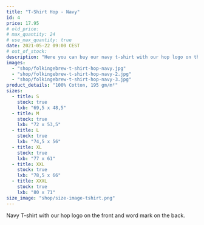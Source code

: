 ```yaml
---
title: "T-Shirt Hop - Navy"
id: 4
price: 17.95
# old_price:
# max_quantity: 24
# use_max_quantity: true
date: 2021-05-22 09:00 CEST
# out_of_stock:
description: "Here you can buy our navy t-shirt with our hop logo on the front and word mark on the back."
images:
  - "shop/folkingebrew-t-shirt-hop-navy.jpg"
  - "shop/folkingebrew-t-shirt-hop-navy-2.jpg"
  - "shop/folkingebrew-t-shirt-hop-navy-3.jpg"
product_details: "100% Cotton, 195 gm/m²"
sizes:
  - title: S
    stock: true
    lxb: "69,5 x 48,5"
  - title: M
    stock: true
    lxb: "72 x 53,5"
  - title: L
    stock: true
    lxb: "74,5 x 56"
  - title: XL
    stock: true
    lxb: "77 x 61"
  - title: XXL
    stock: true
    lxb: "78,5 x 66"
  - title: XXXL
    stock: true
    lxb: "80 x 71"
size_image: "shop/size-image-tshirt.png"
---
```


Navy T-shirt with our hop logo on the front and word mark on the back.
